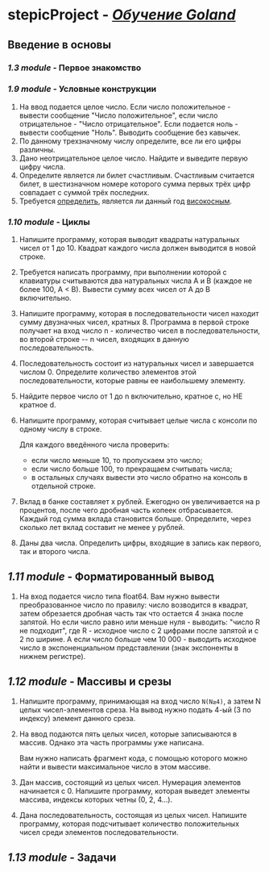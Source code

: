 # stepicProject - [ *Oбучение Goland* ](https://stepik.org/course/54403/syllabus)

## Введение в основы

### *1.3 module* - **Первое знакомство**

### *1.9 module* - **Условные конструкции**

1. На ввод подается целое число. Если число положительное - вывести сообщение "Число положительное", если число отрицательное - "Число отрицательное". Если подается ноль - вывести сообщение "Ноль". Выводить сообщение без кавычек.
2. По данному трехзначному числу определите, все ли его цифры различны.
3. Дано неотрицательное целое число. Найдите и выведите первую цифру числа.
4. Определите является ли билет счастливым. Счастливым считается билет, в шестизначном номере которого сумма первых трёх цифр совпадает с суммой трёх последних.
5. Требуется [определить](https://learn.microsoft.com/ru-ru/office/troubleshoot/excel/determine-a-leap-year#how-to-determine-whether-a-year-is-a-leap-year), является ли данный год [високосным](https://ru.wikipedia.org/wiki/Високосный_год).

### *1.10 module* - **Циклы**

1. Напишите программу, которая выводит квадраты натуральных чисел от 1 до 10. Квадрат каждого числа должен выводится в новой строке.
2. Требуется написать программу, при выполнении которой с клавиатуры считываются два натуральных числа A и B (каждое не более 100, A < B). Вывести сумму всех чисел от A до B  включительно.
3. Напишите программу, которая в последовательности чисел находит сумму двузначных чисел, кратных 8. Программа в первой строке получает на вход число n - количество чисел в последовательности, во второй строке -- n чисел, входящих в данную последовательность.
4. Последовательность состоит из натуральных чисел и завершается числом 0. Определите количество элементов этой последовательности, которые равны ее наибольшему элементу.
5. Найдите первое число от 1 до n включительно, кратное c, но НЕ кратное d.
6. Напишите программу, которая считывает целые числа с консоли по одному числу в строке.

    Для каждого введённого числа проверить:
    - если число меньше 10, то пропускаем это число;
    - если число больше 100, то прекращаем считывать числа;
    - в остальных случаях вывести это число обратно на консоль в отдельной строке.
7. Вклад в банке составляет x рублей. Ежегодно он увеличивается на p процентов, после чего дробная часть копеек отбрасывается. Каждый год сумма вклада становится больше. Определите, через сколько лет вклад составит не менее y рублей.
8. Даны два числа. Определить цифры, входящие в запись как первого, так и второго числа.

## *1.11 module* -  **Форматированный вывод**

1. На вход подается число типа float64. Вам нужно вывести преобразованное число по правилу: число возводится в квадрат, затем обрезается дробная часть так что остается 4 знака после запятой. Но если число равно или меньше нуля - выводить:
"число R не подходит", где R - исходное число с 2 цифрами после запятой и с 2 по ширине. А если число больше чем 10 000 - выводить исходное число в экспоненциальном представлении (знак экспоненты в нижнем регистре).

## *1.12 module* - **Массивы и срезы**

1. Напишите программу, принимающая на вход число `N(N≥4)`, а затем N целых чисел-элементов среза. На вывод нужно подать 4-ый (3 по индексу) элемент данного среза.
2. На ввод подаются пять целых чисел, которые записываются в массив. Однако эта часть программы уже написана.

    Вам нужно написать фрагмент кода, с помощью которого можно найти и вывести максимальное число в этом массиве.

3. Дан массив, состоящий из целых чисел. Нумерация элементов начинается с 0. Напишите программу, которая выведет элементы массива, индексы которых четны (0, 2, 4...).
4. Дана последовательность, состоящая из целых чисел. Напишите программу, которая подсчитывает количество положительных чисел среди элементов последовательности.

## *1.13 module* - **Задачи**